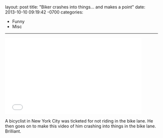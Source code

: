 layout: post
title:  "Biker crashes into things... and makes a point"
date:   2013-10-10 09:19:42 -0700
categories:
  - Funny
  - Misc
---

<iframe class="embedly-embed" src="//cdn.embedly.com/widgets/media.html?src=https%3A%2F%2Fwww.youtube.com%2Fembed%2FbzE-IMaegzQ%3Ffeature%3Doembed&url=https%3A%2F%2Fwww.youtube.com%2Fwatch%3Fv%3DbzE-IMaegzQ&image=https%3A%2F%2Fi.ytimg.com%2Fvi%2FbzE-IMaegzQ%2Fhqdefault.jpg&key=d815972c91e546edb5d2d02e509f8b1c&type=text%2Fhtml&schema=youtube" width="450" height="253" scrolling="no" frameborder="0" allowfullscreen></iframe>

A bicyclist in New York City was ticketed for not riding in the bike lane. He then goes on to make this video of him crashing into things in the bike lane. Brilliant. ﻿ 
